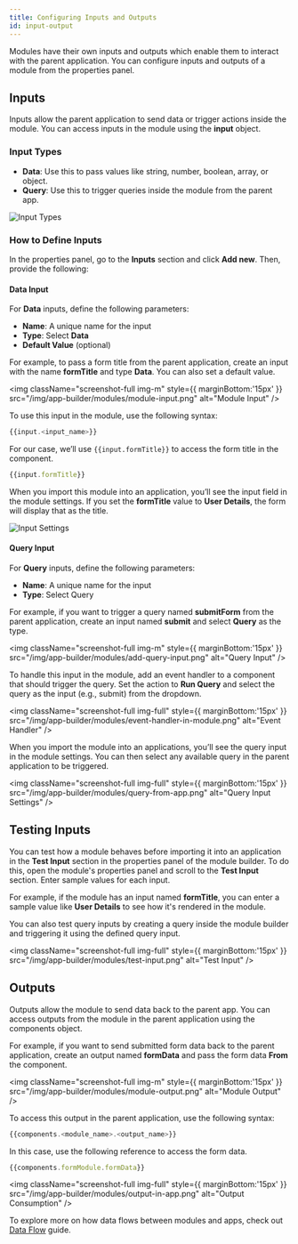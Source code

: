 ```yaml
---
title: Configuring Inputs and Outputs
id: input-output
---
```


Modules have their own inputs and outputs which enable them to interact with the parent application. You can configure inputs and outputs of a module from the properties panel. 

## Inputs
Inputs allow the parent application to send data or trigger actions inside the module. You can access inputs in the module using the **input** object.

### Input Types
- **Data**: Use this to pass values like string, number, boolean, array, or object.
- **Query**: Use this to trigger queries inside the module from the parent app.

<img className="screenshot-full img-m" src="/img/app-builder/modules/input-type.png" alt="Input Types" />

### How to Define Inputs
In the properties panel, go to the **Inputs** section and click **Add new**. Then, provide the following:

#### Data Input

For **Data** inputs, define the following parameters:

- **Name**: A unique name for the input
- **Type**: Select **Data**
- **Default Value** (optional)

For example, to pass a form title from the parent application, create an input with the name **formTitle** and type **Data**. You can also set a default value.

<img className="screenshot-full img-m" style={{ marginBottom:'15px' }} src="/img/app-builder/modules/module-input.png" alt="Module Input" /> 

To use this input in the module, use the following syntax:

```js
{{input.<input_name>}}
```

For our case, we’ll use `{{input.formTitle}}` to access the form title in the component.
```js
{{input.formTitle}}
```

When you import this module into an application, you’ll see the input field in the module settings. If you set the **formTitle** value to **User Details**, the form will display that as the title.

<img className="screenshot-full img-full" src="/img/app-builder/modules/module-input-in-app.png" alt="Input Settings" /> 

#### Query Input

For **Query** inputs, define the following parameters:
- **Name**: A unique name for the input
- **Type**: Select Query

For example, if you want to trigger a query named **submitForm** from the parent application, create an input named **submit** and select **Query** as the type.

<img className="screenshot-full img-m" style={{ marginBottom:'15px' }} src="/img/app-builder/modules/add-query-input.png" alt="Query Input" /> 

To handle this input in the module, add an event handler to a component that should trigger the query. Set the action to **Run Query** and select the query as the input (e.g., submit) from the dropdown.

<img className="screenshot-full img-full" style={{ marginBottom:'15px' }} src="/img/app-builder/modules/event-handler-in-module.png" alt="Event Handler" /> 

When you import the module into an applications, you’ll see the query input in the module settings. You can then select any available query in the parent application to be triggered.

<img className="screenshot-full img-full" style={{ marginBottom:'15px' }} src="/img/app-builder/modules/query-from-app.png" alt="Query Input Settings" /> 

## Testing Inputs 

You can test how a module behaves before importing it into an application in the **Test Input** section in the properties panel of the module builder. To do this, open the module's properties panel and scroll to the **Test Input** section. Enter sample values for each input.

For example, if the module has an input named **formTitle**, you can enter a sample value like **User Details** to see how it's rendered in the module.

You can also test query inputs by creating a query inside the module builder and triggering it using the defined query input.

<img className="screenshot-full img-full" style={{ marginBottom:'15px' }} src="/img/app-builder/modules/test-input.png" alt="Test Input" /> 

## Outputs

Outputs allow the module to send data back to the parent app. You can access outputs from the module in the parent application using the components object.

For example, if you want to send submitted form data back to the parent application, create an output named **formData** and pass the form data **From** the component.

<img className="screenshot-full img-m" style={{ marginBottom:'15px' }}  src="/img/app-builder/modules/module-output.png" alt="Module Output" /> 

To access this output in the parent application, use the following syntax:

```js
{{components.<module_name>.<output_name>}}
```

In this case, use the following reference to access the form data.

```js
{{components.formModule.formData}}
```

<img className="screenshot-full img-full" style={{ marginBottom:'15px' }} src="/img/app-builder/modules/output-in-app.png" alt="Output Consumption" />

To explore more on how data flows between modules and apps, check out [Data Flow](/docs/app-builder/modules/data-flow) guide.

